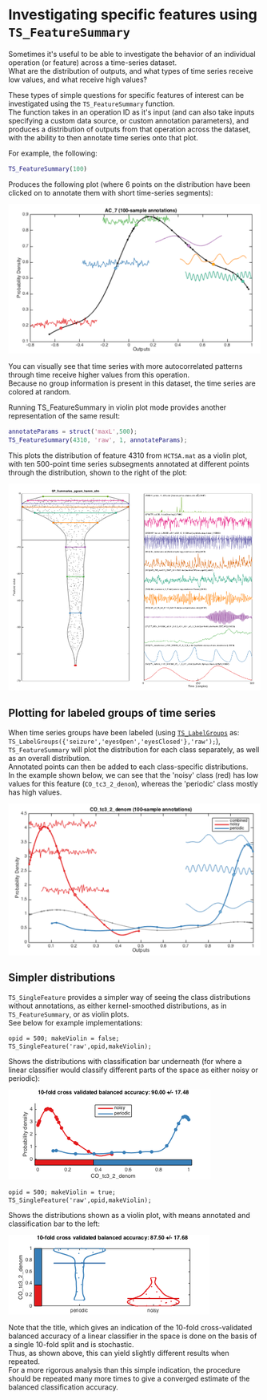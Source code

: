 # Investigating specific features using `TS_FeatureSummary`

Sometimes it's useful to be able to investigate the behavior of an individual operation \(or feature\) across a time-series dataset.  
What are the distribution of outputs, and what types of time series receive low values, and what receive high values?

These types of simple questions for specific features of interest can be investigated using the `TS_FeatureSummary` function.  
The function takes in an operation ID as it's input \(and can also take inputs specifying a custom data source, or custom annotation parameters\), and produces a distribution of outputs from that operation across the dataset, with the ability to then annotate time series onto that plot.

For example, the following:

```matlab
TS_FeatureSummary(100)
```

Produces the following plot \(where 6 points on the distribution have been clicked on to annotate them with short time-series segments\):

![](img/TS_FeatureSummary.png)

You can visually see that time series with more autocorrelated patterns through time receive higher values from this operation.  
Because no group information is present in this dataset, the time series are colored at random.

Running TS\_FeatureSummary in violin plot mode provides another representation of the same result:

```matlab
annotateParams = struct('maxL',500);
TS_FeatureSummary(4310, 'raw', 1, annotateParams);
```

This plots the distribution of feature 4310 from `HCTSA.mat` as a violin plot, with ten 500-point time series subsegments annotated at different points through the distribution, shown to the right of the plot:

![](img/TS_FeatureSummary_violin.png)

## Plotting for labeled groups of time series

When time series groups have been labeled \(using [`TS_LabelGroups`](grouping.md) as: `TS_LabelGroups({'seizure','eyesOpen','eyesClosed'},'raw');`\), `TS_FeatureSummary` will plot the distribution for each class separately, as well as an overall distribution.  
Annotated points can then be added to each class-specific distributions.  
In the example shown below, we can see that the 'noisy' class \(red\) has low values for this feature \(`CO_tc3_2_denom`\), whereas the 'periodic' class mostly has high values.

![](img/TS_FeatureSummary_grouped.png)

## Simpler distributions

`TS_SingleFeature` provides a simpler way of seeing the class distributions without annotations, as either kernel-smoothed distributions, as in `TS_FeatureSummary`, or as violin plots.  
See below for example implementations:

```
opid = 500; makeViolin = false;
TS_SingleFeature('raw',opid,makeViolin);
```

Shows the distributions with classification bar underneath \(for where a linear classifier would classify different parts of the space as either noisy or periodic\):

![](img/TS_SingleFeature_1.png)

```
opid = 500; makeViolin = true;
TS_SingleFeature('raw',opid,makeViolin);
```

Shows the distributions shown as a violin plot, with means annotated and classification bar to the left:

![](img/TS_SingleFeature_2.png)

Note that the title, which gives an indication of the 10-fold cross-validated balanced accuracy of a linear classifier in the space is done on the basis of a single 10-fold split and is stochastic.  
Thus, as shown above, this can yield slightly different results when repeated.  
For a more rigorous analysis than this simple indication, the procedure should be repeated many more times to give a converged estimate of the balanced classification accuracy.

